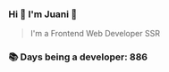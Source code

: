### Hi 👋 I&#39;m Juani 🦁

> I&#39;m a Frontend Web Developer SSR

### 📚 Days being a developer: 886
